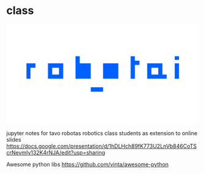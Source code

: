 # class

![robotai](https://raw.githubusercontent.com/tavo-robotas/class/master/images/intro.jpg)

jupyter notes for tavo robotas robotics class students as extension to online slides
https://docs.google.com/presentation/d/1hDLHch89fK773U2LnVb846CoTScrNevmIy132K4rNJA/edit?usp=sharing

Awesome python libs
https://github.com/vinta/awesome-python
